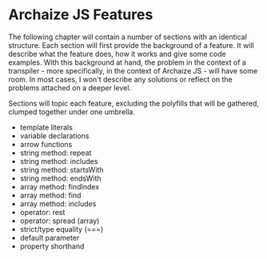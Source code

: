 # Archaize JS Features

The following chapter will contain a number of sections with
an identical structure. Each  section will first provide the
background of a  feature. It will describe  what the feature
does, how  it works and  give some code examples.  With this
background  at  hand,  the  problem  in  the  context  of  a
transpiler -  more specifically, in the  context of Archaize
JS -  will have some room.  In most cases, I  won't describe
any  solutions or  reflect  on the  problems  attached on  a
deeper level.

Sections will  topic each  feature, excluding  the polyfills
that will be gathered, clumped together under one umbrella.

- template literals
- variable declarations
- arrow functions
- string method: repeat
- string method: includes
- string method: startsWith
- string method: endsWith
- array method: findIndex
- array method: find
- array method: includes
- operator: rest
- operator: spread (array)
- strict/type equality (===)
- default parameter
- property shorthand





